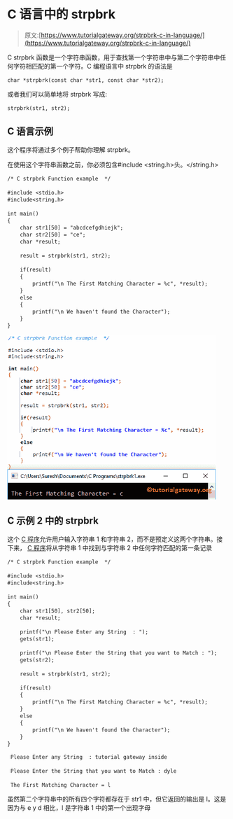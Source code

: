 # C 语言中的 strpbrk

> 原文:[https://www.tutorialgateway.org/strpbrk-c-in-language/](https://www.tutorialgateway.org/strpbrk-c-in-language/)

C strpbrk 函数是一个字符串函数，用于查找第一个字符串中与第二个字符串中任何字符相匹配的第一个字符。C 编程语言中 strpbrk 的语法是

```
char *strpbrk(const char *str1, const char *str2);
```

或者我们可以简单地将 strpbrk 写成:

```
strpbrk(str1, str2);
```

## C 语言示例

这个程序将通过多个例子帮助你理解 strpbrk。

在使用这个字符串函数之前，你必须包含#include <string.h>头。</string.h>

```
/* C strpbrk Function example  */

#include <stdio.h> 
#include<string.h>

int main()
{
   	char str1[50] = "abcdcefgdhiejk";
   	char str2[50] = "ce";
   	char *result;

   	result = strpbrk(str1, str2);

   	if(result)
   	{
   		printf("\n The First Matching Character = %c", *result);	
	}
	else
	{
		printf("\n We haven't found the Character");	
	}
}
```

![strpbrk in C language Example 1](img/14ff2a2171f25e68c18325277263939e.png)

## C 示例 2 中的 strpbrk

这个 [C 程序](https://www.tutorialgateway.org/c-programming-examples/)允许用户输入字符串 1 和字符串 2，而不是预定义这两个字符串。接下来， [C 程序](https://www.tutorialgateway.org/c-programming/)将从字符串 1 中找到与字符串 2 中任何字符匹配的第一条记录

```
/* C strpbrk Function example  */

#include <stdio.h> 
#include<string.h>

int main()
{
   	char str1[50], str2[50];
   	char *result;

	printf("\n Please Enter any String  : ");
	gets(str1);	

	printf("\n Please Enter the String that you want to Match : ");
	gets(str2);	

   	result = strpbrk(str1, str2);

   	if(result)
   	{
   		printf("\n The First Matching Character = %c", *result);	
	}
	else
	{
		printf("\n We haven't found the Character");	
	}
}
```

```
 Please Enter any String  : tutorial gateway inside

 Please Enter the String that you want to Match : dyle

 The First Matching Character = l
```

虽然第二个字符串中的所有四个字符都存在于 str1 中，但它返回的输出是 l。这是因为与 e y d 相比，l 是字符串 1 中的第一个出现字母